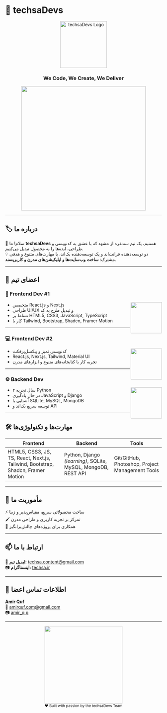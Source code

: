 # 🚀 techsaDevs

<div align="center">
  <img src="./logo-techsaDevs.png" alt="techsaDevs Logo" width="150" />
  <h3>We Code, We Create, We Deliver</h3>
  <img src="https://media.giphy.com/media/qgQUggAC3Pfv687qPC/giphy.gif" width="400" />
</div>

---

## 🏷 درباره ما
👋 سلام! ما **techsaDevs** هستیم، یک تیم سه‌نفره از مشهد که با عشق به کدنویسی و طراحی، ایده‌ها را به محصول تبدیل می‌کنیم.  
💡 دو توسعه‌دهنده فرانت‌اند و یک توسعه‌دهنده بک‌اند، با مهارت‌های متنوع و هدفی مشترک: **ساخت وب‌سایت‌ها و اپلیکیشن‌های مدرن و کاربرپسند**.

---

## 👥 اعضای تیم

### 🎨 Frontend Dev #1  
<div>
  <img src="https://media.giphy.com/media/du3J3cXyzhj75IOgvA/giphy.gif" width="100" align="right"/>
</div>

- متخصص React.js و Next.js  
- طراحی UI/UX و تبدیل طرح به کد  
- تسلط بر HTML5, CSS3, JavaScript, TypeScript  
- کار با Tailwind, Bootstrap, Shadcn, Framer Motion  

---

### 💻 Frontend Dev #2  
<div>
  <img src="https://media.giphy.com/media/WUlplcMpOCEmTGBtBW/giphy.gif" width="100" align="right"/>
</div>

- کدنویسی تمیز و پیکسل‌پرفکت  
- React.js, Next.js, Tailwind, Material UI  
- تجربه کار با کتابخانه‌های متنوع و ابزارهای مدرن  

---

### ⚙ Backend Dev  
<div>
  <img src="https://media.giphy.com/media/L8K62iTDkzGX6/giphy.gif" width="100" align="right"/>
</div>

- ۲ سال تجربه Python  
- در حال یادگیری JavaScript و Django  
- آشنایی با SQLite, MySQL, MongoDB  
- توسعه سریع بک‌اند و API  

---

## 🛠 مهارت‌ها و تکنولوژی‌ها
| Frontend | Backend | Tools |
|----------|---------|-------|
| HTML5, CSS3, JS, TS, React, Next.js, Tailwind, Bootstrap, Shadcn, Framer Motion | Python, Django *(learning)*, SQLite, MySQL, MongoDB, REST API | Git/GitHub, Photoshop, Project Management Tools |

---

## 🎯 مأموریت ما
⚡ ساخت محصولاتی سریع، مقیاس‌پذیر و زیبا  
🖌 تمرکز بر تجربه کاربری و طراحی مدرن  
🤝 همکاری برای پروژه‌های چالش‌برانگیز  

---

## 📫 ارتباط با ما
📧 **ایمیل تیم:** techsa.content@gmail.com  
📷 **اینستاگرام:** [techsa.ir](https://instagram.com/techsa.ir)  

---

## 📌 اطلاعات تماس اعضا

**Amir Quf**  
📧 amirquf.com@gmail.com  
📷 [amir_q.p](https://instagram.com/amir_q.p)  

---

<div align="center">
  <img src="https://media.giphy.com/media/26ufdipQqU2lhNA4g/giphy.gif" width="250" />
  <br/>
  <sub>❤️ Built with passion by the techsaDevs Team</sub>
</div>
